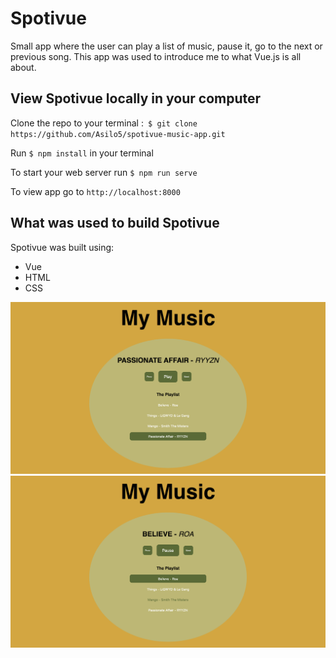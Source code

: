 # Spotivue

Small app where the user can play a list of music, pause it, go to the next or previous song. This app was used to introduce me to what Vue.js is all about.


## View Spotivue locally in your computer

Clone the repo to your terminal :``` $ git clone https://github.com/Asilo5/spotivue-music-app.git```

Run ``` $ npm install ``` in your terminal

To start your web server run ``` $ npm run serve ```

To view app go to ``` http://localhost:8000 ```

## What was used to build Spotivue

Spotivue was built using:
  - Vue
  - HTML
  - CSS
  
![image of Spotivue](https://github.com/Asilo5/spotivue-music-app/blob/master/Screenshot%202020-04-27%20at%2010.34.06.png)
![image of Spotivue](https://github.com/Asilo5/spotivue-music-app/blob/master/Screenshot%202020-04-27%20at%2010.34.30.png)
